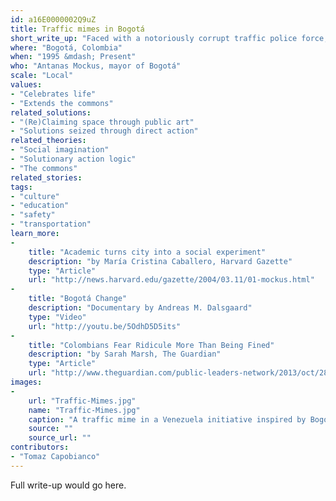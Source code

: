 ```yaml
---
id: a16E0000002Q9uZ
title: Traffic mimes in Bogotá
short_write_up: "Faced with a notoriously corrupt traffic police force, sky-high traffic fatality rates, and chaos on the roads, Bogotá mayor Antanas Mockus took bold and audacious action: he disbanded the corrupt cops and offered to retrain and rehire them… as mimes. Using popular education techniques, the traffic mimes fanned out through the city, mocking lawbreakers, applauding courteous drivers, and dramatizing the frustrations and challenges of citizens moving through traffic. The result: a 50 percent drop in traffic fatalities, reduced traffic gridlock, and a marked shift in the traffic culture of the city."
where: "Bogotá, Colombia"
when: "1995 &mdash; Present"
who: "Antanas Mockus, mayor of Bogotá"
scale: "Local"
values:
- "Celebrates life"
- "Extends the commons"
related_solutions:
- "(Re)Claiming space through public art"
- "Solutions seized through direct action"
related_theories:
- "Social imagination"
- "Solutionary action logic"
- "The commons"
related_stories:
tags:
- "culture"
- "education"
- "safety"
- "transportation"
learn_more:
-
    title: "Academic turns city into a social experiment"
    description: "by María Cristina Caballero, Harvard Gazette"
    type: "Article"
    url: "http://news.harvard.edu/gazette/2004/03.11/01-mockus.html"
-
    title: "Bogotá Change"
    description: "Documentary by Andreas M. Dalsgaard"
    type: "Video"
    url: "http://youtu.be/5OdhD5D5its"
-
    title: "Colombians Fear Ridicule More Than Being Fined"
    description: "by Sarah Marsh, The Guardian"
    type: "Article"
    url: "http://www.theguardian.com/public-leaders-network/2013/oct/28/antanas-mockus-bogota-mayor"
images:
-
    url: "Traffic-Mimes.jpg"
    name: "Traffic-Mimes.jpg"
    caption: "A traffic mime in a Venezuela initiative inspired by Bogotá helps a woman cross the street."
    source: ""
    source_url: ""
contributors:
- "Tomaz Capobianco"
---
```

Full write-up would go here.
